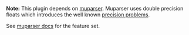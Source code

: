 **Note:** This plugin depends on [muparser](https://beltoforion.de/en/muparser/). Muparser uses double precision floats which introduces the well known [precision problems](https://stackoverflow.com/questions/588004/is-floating-point-math-broken).

See [muparser docs](https://beltoforion.de/en/muparser/features.php) for the feature set.
